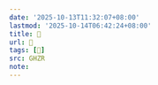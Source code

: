 ```yaml
---
date: '2025-10-13T11:32:07+08:00'
lastmod: '2025-10-14T06:42:24+08:00'
title: 󰫲
url: 󰫲
tags: [𥿋]
src: GHZR
note:
---
```

